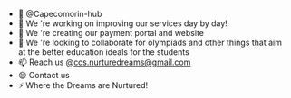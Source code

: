 - 👋 @Capecomorin-hub
- 👀 We 're working on improving our services day by day!
- 🌱 We 're creating our payment portal and website
- 💞️ We 're looking to collaborate for olympiads and other things that aim at the better education ideals for the students
- 📫 Reach us @ccs.nurturedreams@gmail.com
- 😄 Contact us
- ⚡ Where the Dreams are Nurtured!

<!---
Capecomorin-hub/Capecomorin-hub is a ✨ special ✨ repository because its `README.md` (this file) appears on your GitHub profile.
You can click the Preview link to take a look at your changes.
--->
